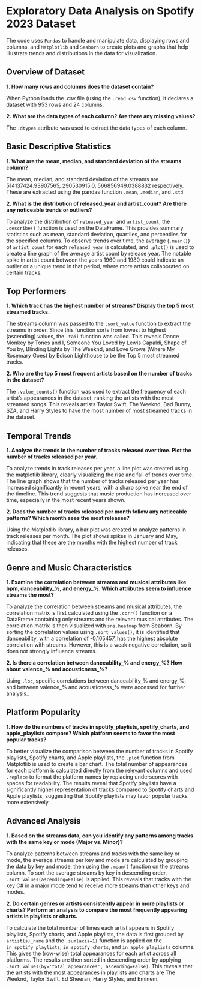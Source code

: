 # **Exploratory Data Analysis on Spotify 2023 Dataset**
The code uses `Pandas` to handle and manipulate data, displaying rows and columns, and `Matplotlib` and `Seaborn` to create plots and graphs that help illustrate trends and distributions in the data for visualization.

## Overview of Dataset
**1. How many rows and columns does the dataset contain?**

When Python loads the .csv file (using the `.read_csv` function), it declares a dataset with 953 rows and 24 columns.

**2. What are the data types of each column? Are there any missing values?**

The `.dtypes` attribute was used to extract the data types of each column.

## Basic Descriptive Statistics
**1. What are the mean, median, and standard deviation of the streams column?**

The mean, median, and standard deviation of the streams are 514137424.93907565, 290530915.0, 566856949.0388832 respectively. These are extracted using the pandas function `.mean`, `.median`, and `.std`.

**2. What is the distribution of released_year and artist_count? Are there any noticeable trends or outliers?**

To analyze the distribution of `released_year` and `artist_count`, the `.describe()` function is used on the DataFrame. This provides summary statistics such as mean, standard deviation, quartiles, and percentiles for the specified columns. To observe trends over time, the average (`.mean()`) of `artist_count` for each `released_year` is calculated, and `.plot()` is used to create a line graph of the average artist count by release year. The notable spike in artist count between the years 1960 and 1980 could indicate an outlier or a unique trend in that period, where more artists collaborated on certain tracks.

## Top Performers
**1. Which track has the highest number of streams? Display the top 5 most streamed tracks.**

The streams column was passed to the `.sort_value` function to extract the streams in order. Since this function sorts from lowest to highest (ascending) values, the `.tail` function was called. This reveals Dance Monkey by Tones and I, Someone You Loved by Lewis Capaldi, Shape of You by, Blinding Lights by The Weeknd, and Love Grows (Where My Rosemary Goes) by Edison Lighthouse to be the Top 5 most streamed tracks.

**2. Who are the top 5 most frequent artists based on the number of tracks in the dataset?**

The `.value_counts()` function was used to extract the frequency of each artist’s appearances in the dataset, ranking the artists with the most streamed songs. This reveals artists Taylor Swift, The Weeknd, Bad Bunny, SZA, and Harry Styles to have the most number of most streamed tracks in the dataset.

## Temporal Trends
**1. Analyze the trends in the number of tracks released over time. Plot the number of tracks released per year.**

To analyze trends in track releases per year, a line plot was created using the matplotlib library, clearly visualizing the rise and fall of trends over time. The line graph shows that the number of tracks released per year has increased significantly in recent years, with a sharp spike near the end of the timeline. This trend suggests that music production has increased over time, especially in the most recent years shown.

**2. Does the number of tracks released per month follow any noticeable patterns? Which month sees the most releases?**

Using the Matplotlib library, a bar plot was created to analyze patterns in track releases per month. The plot shows spikes in January and May, indicating that these are the months with the highest number of track releases.

## Genre and Music Characteristics
**1. Examine the correlation between streams and musical attributes like bpm, danceability_%, and energy_%. Which attributes seem to influence streams the most?**

To analyze the correlation between streams and musical attributes, the correlation matrix is first calculated using the `.corr()` function on a DataFrame containing only streams and the relevant musical attributes. The correlation matrix is then visualized with `sns.heatmap` from Seaborn. By sorting the correlation values using `.sort_values()`, it is identified that danceability, with a correlation of -0.105457, has the highest absolute correlation with streams. However, this is a weak negative correlation, so it does not strongly influence streams. 

**2. Is there a correlation between danceability_% and energy_%? How about valence_% and acousticness_%?**

Using `.loc`, specific correlations between danceability_% and energy_%, and between valence_% and acousticness_% were accessed for further analysis..

## Platform Popularity
**1. How do the numbers of tracks in spotify_playlists, spotify_charts, and apple_playlists compare? Which platform seems to favor the most popular tracks?**

To better visualize the comparison between the number of tracks in Spotify playlists, Spotify charts, and Apple playlists, the `.plot` function from Matplotlib is used to create a bar chart. The total number of appearances for each platform is calculated directly from the relevant columns and used `.replace` to format the platform names by replacing underscores with spaces for readability. The results reveal that Spotify playlists have a significantly higher representation of tracks compared to Spotify charts and Apple playlists, suggesting that Spotify playlists may favor popular tracks more extensively.

## Advanced Analysis
**1. Based on the streams data, can you identify any patterns among tracks with the same key or mode (Major vs. Minor)?**

To analyze patterns between streams and tracks with the same key or mode, the average streams per key and mode are calculated by grouping the data by key and mode, then using the `.mean()` function on the streams column. To sort the average streams by key in descending order, `.sort_values(ascending=False)` is applied. This reveals that tracks with the key C# in a major mode tend to receive more streams than other keys and modes.

**2. Do certain genres or artists consistently appear in more playlists or charts? Perform an analysis to compare the most frequently appearing artists in playlists or charts.**

To calculate the total number of times each artist appears in Spotify playlists, Spotify charts, and Apple playlists, the data is first grouped by `artist(s)_name` and the `.sum(axis=1)` function is applied on the `in_spotify_playlists`, `in_spotify_charts`, and `in_apple_playlists` columns. This gives the (row-wise) total appearances for each artist across all platforms. The results are then sorted in descending order by applying `.sort_values(by='total_appearances', ascending=False)`. This reveals that the artists with the most appearances in playlists and charts are The Weeknd, Taylor Swift, Ed Sheeran, Harry Styles, and Eminem.
